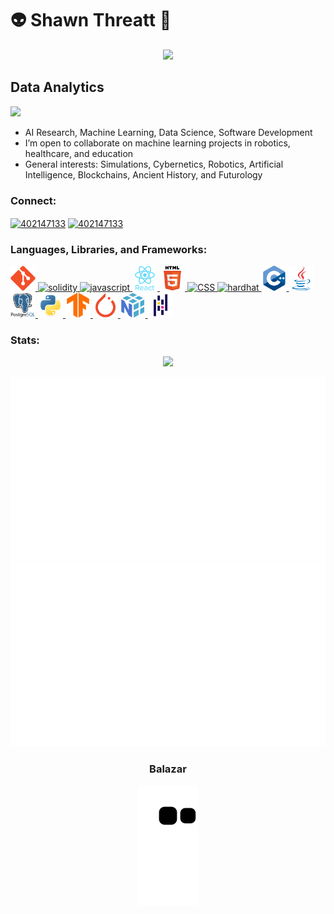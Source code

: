 # 👽 Shawn Threatt 🤖

<p
  align="center">
  <img src="https://media.tenor.com/23NitOvEEkMAAAAi/optical-illusion-rotating-head.gif"/>
</p>

## Data Analytics
<p
  align="left">
  <img src="https://media4.giphy.com/media/v1.Y2lkPTc5MGI3NjExNzQ2OTJlZjgwYzYxZGRlOTdhNTk0OTQ2MjFhMzQ1OTg2YmIwYTc2MSZlcD12MV9pbnRlcm5hbF9naWZzX2dpZklkJmN0PXM/ObNTw8Uzwy6KQ/giphy.gif"/>
</p>

- AI Research, Machine Learning, Data Science, Software Development
- I’m open to collaborate on machine learning projects in robotics, healthcare, and education
- General interests: Simulations, Cybernetics, Robotics, Artificial Intelligence, Blockchains, Ancient History, and Futurology

<h3 align="left">Connect:</h3>
<p align="left">
<a href="[https://linkedin.com/in/shawn-threatt-402147133/](https://twitter.com/XP_Tekurai99)" target="blank"><img align="center" src="https://raw.githubusercontent.com/rahuldkjain/github-profile-readme-generator/master/src/images/icons/Social/linked-in-alt.svg" alt="402147133" height="30" width="40" /></a>
<a href="[https://linkedin.com/in/taeshawn-threatt-402147133/](https://twitter.com/XP_Tekurai99)" target="blank"><img align="center" src="https://raw.githubusercontent.com/rahuldkjain/github-profile-readme-generator/master/src/images/icons/Social/twitter-alt.svg" alt="402147133" height="30" width="40" /></a>
</p>

<h3 align="left">Languages, Libraries, and Frameworks:</h3>
<p align="left"> 
<a href="https://pandas.pydata.org" target="_blank" rel="noreferrer"> <img src="https://raw.githubusercontent.com/devicons/devicon/master/icons/git/git-original.svg" alt="git" width="40" height="40"/> </a>
<a href="https://soliditylang.org/" target="_blank" rel="noreferrer"> <img src="https://seeklogo.com/images/S/solidity-logo-D29CC3EB00-seeklogo.com.png?v=637807957510000000" alt="solidity" width="40" height="40"/> </a>
<a href="https://www.javascript.com/" target="_blank" rel="noreferrer"> <img src="https://seeklogo.com/images/J/javascript-js-logo-2949701702-seeklogo.com.png" alt="javascript" width="40" height="40"/> </a>
<a href="https://reactjs.org/" target="_blank" rel="noreferrer"> <img src="https://raw.githubusercontent.com/devicons/devicon/master/icons/react/react-original-wordmark.svg" alt="react" width="40" height="40"/> </a>
<a href="https://www.w3.org/html/" target="_blank" rel="noreferrer"> <img src="https://raw.githubusercontent.com/devicons/devicon/master/icons/html5/html5-original-wordmark.svg" alt="html5" width="40" height="40"/> </a>
<a href="https://www.w3schools.com/Css/" target="_blank" rel="noreferrer"> <img src="https://seeklogo.com/images/C/css3-logo-8724075274-seeklogo.com.png" alt="CSS" width="40" height="40"/> </a>
<a href="https://hardhat.org" target="_blank" rel="noreferrer"> <img src="https://user-images.githubusercontent.com/110959584/190958349-e49e9cdc-1c16-496f-b8b0-6e2acf3adf6d.png" alt="hardhat" width="40" height="40"/> </a>
<a href="https://www.w3schools.com/cpp/" target="_blank" rel="noreferrer"> <img src="https://raw.githubusercontent.com/devicons/devicon/master/icons/cplusplus/cplusplus-original.svg" alt="cplusplus" width="40" height="40"/> </a>
<a href="https://www.java.com" target="_blank" rel="noreferrer"> <img src="https://raw.githubusercontent.com/devicons/devicon/master/icons/java/java-original.svg" alt="java" width="40" height="40"/> </a>
<a href="https://www.postgresql.org" target="_blank" rel="noreferrer"> <img src="https://raw.githubusercontent.com/devicons/devicon/master/icons/postgresql/postgresql-original-wordmark.svg" alt="postgresql" width="40" height="40"/> </a>
<a href="https://www.python.org" target="_blank" rel="noreferrer"> <img src="https://raw.githubusercontent.com/devicons/devicon/master/icons/python/python-original.svg" alt="python" width="40" height="40"/> </a>
<a href="https://www.tensorflow.org" target="_blank" rel="noreferrer"> <img src="https://raw.githubusercontent.com/devicons/devicon/master/icons/tensorflow/tensorflow-original.svg" alt="tensorflow" width="40" height="40"/> </a>
<a href="https://pytorch.org" target="_blank" rel="noreferrer"> <img src="https://raw.githubusercontent.com/devicons/devicon/master/icons/pytorch/pytorch-original.svg" alt="pytorch" width="40" height="40"/> </a>
<a href="https://numpy.org" target="_blank" rel="noreferrer"> <img src="https://raw.githubusercontent.com/devicons/devicon/master/icons/numpy/numpy-original.svg" alt="numpy" width="40" height="40"/> </a>
<a href="https://pandas.pydata.org" target="_blank" rel="noreferrer"> <img src="https://raw.githubusercontent.com/devicons/devicon/master/icons/pandas/pandas-original.svg" alt="pandas" width="40" height="40"/> </a>
</p>


<h3 align="left">Stats:</h3>

<p
  align="center">
  <img src="https://github-readme-streak-stats.herokuapp.com?user=XP-Tekurai99&theme=tokyonight&hide_border=true&border_radius=54"/>
</p>

<p
  align="center">
  <a
    href="https://github.com/jstrieb/github-stats">
    <img src="https://github.com/XP-Tekurai99/Stats/blob/master/generated/overview.svg#gh-dark-mode-only"/> 
    <img src="https://github.com/XP-Tekurai99/Stats/blob/master/generated/languages.svg#gh-dark-mode-only"/> 
  </a>
</p>

<h3 align="center">Balazar</h3>

<p
align="center">
<img src="https://github.com/XP-Tekurai99/XP-Tekurai99/blob/output/github-contribution-grid-snake.svg"/>
</p>

